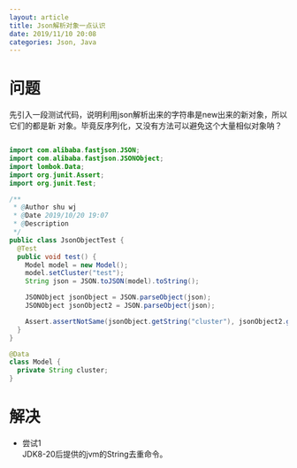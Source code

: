 ```yaml
---
layout: article
title: Json解析对象一点认识
date: 2019/11/10 20:08
categories: Json, Java
---
```


# 问题
先引入一段测试代码，说明利用json解析出来的字符串是new出来的新对象，所以它们的都是新
对象。毕竟反序列化，又没有方法可以避免这个大量相似对象呐？

```java

import com.alibaba.fastjson.JSON;
import com.alibaba.fastjson.JSONObject;
import lombok.Data;
import org.junit.Assert;
import org.junit.Test;

/**
 * @Author shu wj
 * @Date 2019/10/20 19:07
 * @Description
 */
public class JsonObjectTest {
  @Test
  public void test() {
    Model model = new Model();
    model.setCluster("test");
    String json = JSON.toJSON(model).toString();

    JSONObject jsonObject = JSON.parseObject(json);
    JSONObject jsonObject2 = JSON.parseObject(json);

    Assert.assertNotSame(jsonObject.getString("cluster"), jsonObject2.getString("cluster"));
  }
}

@Data
class Model {
  private String cluster;
}

```

# 解决
- 尝试1  
JDK8-20后提供的jvm的String去重命令。

